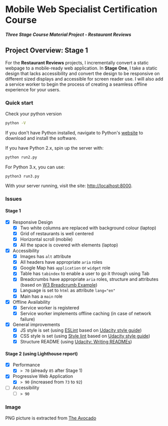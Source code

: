 # Mobile Web Specialist Certification Course

#### _Three Stage Course Material Project - Restaurant Reviews_

## Project Overview: Stage 1

For the **Restaurant Reviews** projects, I incrementally convert a static webpage to a mobile-ready web application. In **Stage One**, I take a static design that lacks accessibility and convert the design to be responsive on different sized displays and accessible for screen reader use. I will also add a service worker to begin the process of creating a seamless offline experience for your users.

### Quick start

Check your python version

```bash
python -V
```

If you don't have Python installed, navigate to Python's [website](https://www.python.org/) to download and install the software.

If you have Python 2.x, spin up the server with:

```bash
python run2.py
```

For Python 3.x, you can use:

```
python3 run3.py
```

With your server running, visit the site: [http://localhost:8000](http://localhost:8000).

### Issues

#### Stage 1

- [x] Responsive Design
  - [x] Two white columns are replaced with background colour (laptop)
  - [x] Grid of restaurants is well centered
  - [x] Horizontal scroll (mobile)
  - [x] All the space is covered with elements (laptop)
- [x] Accessibility
  - [x] Images has `alt` attribute
  - [x] All headers have appropriate `aria` roles
  - [x] Google Map has `application` or `widget` role
  - [x] Table has `tabindex` to enable a user to go it through using Tab
  - [x] Breadcrumbs have appropriate `aria` roles, structure and attributes (based on [W3 Breadcrumb Example](https://www.w3.org/TR/2017/NOTE-wai-aria-practices-1.1-20171214/examples/breadcrumb/index.html))
  - [x] Language is set to `html` as attribute `lang="en"`
  - [x] Main has a `main` role
- [x] Offline Availability
  - [x] Service worker is registered
  - [x] Service worker implements offline caching (in case of network failure)
- [x] General improvements
  - [x] JS style is set (using [ESLint](https://eslint.org/) based on [Udacity style guide](http://udacity.github.io/frontend-nanodegree-styleguide/javascript.html))
  - [x] CSS style is set (using [Style lint](https://stylelint.io/) based on [Udacity style guide](http://udacity.github.io/frontend-nanodegree-styleguide/css.html))
  - [x] Structure README (using [Udacity: Writing READMEs](https://classroom.udacity.com/courses/ud777))

#### Stage 2 (using Lighthouse report)

- [x] Performance
  - [x] `> 70` (already `85` after Stage 1)
- [x] Progressive Web Application
  - [x] `> 90` (increased from `73` to `92`)
- [ ] Accessibility
  - [ ] `> 90`

### Image

<div>PNG picture is extracted from <a href="https://the-avocado.org/" title="The Avocado">The Avocado</a>
